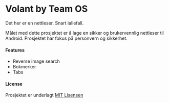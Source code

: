 # **Volant** by Team OS
Det her er en nettleser. Snart iallefall. 

Målet med dette prosjektet er å lage en sikker og brukervennlig nettleser til Android. Prosjektet har fokus på personvern og sikkerhet.

#### Features
* Reverse image search
* Bokmerker
* Tabs

#### License
Prosjektet er underlagt [MIT Lisensen](https://github.com/erlnord/Nettleser/blob/develop/LICENSE)

